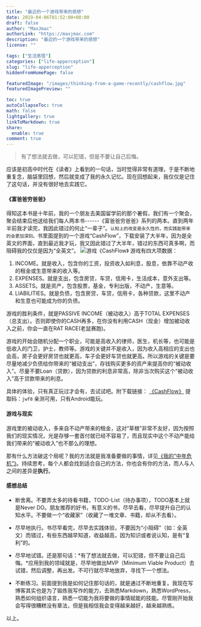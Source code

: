 ```yaml
---
title: "最近的一个游戏带来的感想"
date: 2019-04-06T01:52:00+08:00
draft: false
author: "MaxJmac"
authorLink: "https://maxjmac.com"
description: "最近的一个游戏带来的感想"
license: ""

tags: ["生活感悟"]
categories: ["life-apperception"]
slug: "life-apperception"
hiddenFromHomePage: false

featuredImage: "/images/thinking-from-a-game-recently/cashflow.jpg"
featuredImagePreview: ""

toc: true
autoCollapseToc: true
math: false
lightgallery: true
linkToMarkdown: true
share:
  enable: true
comment: true
---
```


> 有了想法就去做，可以犯错，但是不要让自己后悔。

应该是初高中时代在《读者》上看到的一句话，当时觉得非常有道理，于是不断地重复念，脑袋里回想，然后就变成了我的永久记忆。现在回想起来，我仅仅是记住了这句话，并没有很好地去实践它。

#### 《富爸爸穷爸爸》
得知这本书是十年前，我的一个朋友去美国留学前的那个暑假，我们有一个聚会，聚会结束后他送给我们每人两本书------《富爸爸穷爸爸》系列的两本。直到两年半前我才读完，我因此错过的何止“一辈子”。`认知上的改变是永久性的，而实践能带来的会更加深刻。`书里面提到的一个游戏“CashFlow”，下载安装了大半年，因为是全英文的界面，直到最近我才玩，我又因此错过了大半年，错过的东西可真多啊，而阻碍我的仅仅是因为“全英文”。
![游戏《CashFlow》](/images/thinking-from-a-game-recently/cashflow.jpg)
游戏有四大项数据：
1. INCOME。就是收入，包含你的工资，投资收入如利息，股息，依靠不动产收的租金或生意带来的收入等。
2. EXPENSES。就是支出，包含房贷，车贷，信用卡，生活成本，意外支出等。
3. ASSETS。就是资产，包含股票，基金，专利出版，不动产，生意等。
4. LIABILITIES。就是负债，包含房贷，车贷，信用卡，各种贷款，这里不动产和生意也可能成为你的负债。

游戏的胜利条件，就是PASSIVE INCOME（被动收入）高于TOTAL EXPENSES（总支出）。否则即使你的CASH再多，在你没有利用CASH（现金）增加被动收入之前，你会一直在RAT RACE(老鼠赛跑)。

游戏的开始会随机分配一个职业，可能是高收入的律师，医生，机长等，也可能是低收入的门卫，护士，教师等。游戏的关键并不是收入，因为收入高相应的支出也会高，房子会更好房贷也就更高，车子会更好车贷也就更高。所以游戏的关键是要尽量地减少负债给你带来的“被动支出”，存钱购买更多的资产来提高你的“被动收入”。尽量不要Loan（贷款），因为贷款的利息非常高，除非当次购买这个“被动收入”高于贷款带来的利息。

具体的体验，只有真正玩过才会有，去试试吧。附下载链接：
[《CashFlow》](https://pan.baidu.com/share/init?surl=J7gMKowYjWs_h-7brVhEYw) 提取码：`jwf8`
亲测可用，只有Android能玩。

#### 游戏与现实
游戏里的被动收入，多来自不动产带来的租金，这对“草根”非常不友好，因为按照我们的现实情况，光是存够一套首付就已经不容易了，而且现实中这个不动产能给我们带来的“被动收入”也不那么的理想。

那有什么方法破这个局呢？我的方法就是我准备要做的事情，详见[《我的“中年危机”》](https://maxjmac.com/life-apperception/my-middle-age/)。持续思考，每个人都会找到适合自己的方法，你也会有你的方法，而人与人之间的差异是**执行**。

#### 感想总结
* 断舍离。不要弄太多的待看书籍，TODO-List（待办事项），TODO基本上就是Never DO。朋友推荐的好书，有意义的书，尽早去看，尽早提升自己的认知水平。不要做一个“收藏家”（收藏了一堆文章、书籍，却从不去看）。

* 尽早地执行。书尽早看完，尽早去实践体验，不要因为“小阻碍”（如：全英文）而错过，有些东西越早知道，收益越高，因为知识或者说认知，是有“复利”的。

* 尽早地试错。还是那句话：*有了想法就去做，可以犯错，但不要让自己后悔。*应用到我的领域就是，尽早地做出MVP（Minimum Viable Product）去试错，然后调整，再出发。不可行就尽早地放弃，寻找下一个想法。

* 不断练习。前面提到我是如何记住那句话的，就是通过不断地重复。我现在写博客其实也是为了锻炼我写作的能力，去熟悉Markdown，熟悉WordPress，熟悉如何组织语言，熟悉一切能为我将要做的事情赋能的技能。尽管刚开始我会写得很糟糕没有章法，但是我相信我会变得越来越好，越来越熟练。

以上。